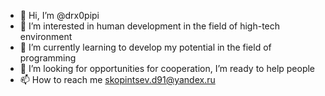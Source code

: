 - 👋 Hi, I’m @drx0pipi
- 👀 I’m interested in human development in the field of high-tech environment
- 🌱 I’m currently learning to develop my potential in the field of programming
- 💞️ I’m  looking for opportunities for cooperation, I’m  ready to help people
- 📫 How to reach me skopintsev.d91@yandex.ru

<!---
drx0pipi/drx0pipi is a ✨ special ✨ repository because its `README.md` (this file) appears on your GitHub profile.
You can click the Preview link to take a look at your changes.
--->
